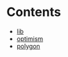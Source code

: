 

# Contents
- [lib](/contracts/lib)
- [optimism](/contracts/optimism)
- [polygon](/contracts/polygon)

